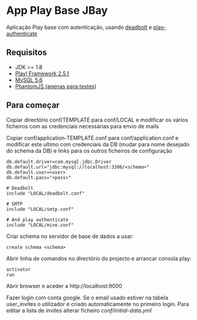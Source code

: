 # App Play Base JBay 

Aplicação Play base com autenticação, usando [deadbolt](http://deadbolt.ws/) e [play-authenticate](http://joscha.github.io/play-authenticate/)

## Requisitos

* JDK >= 1.8
* [Play! Framework 2.5.1](http://www.playframework.com/)
* [MySQL 5.6](http://www.mysql.com/)
* [PhantomJS (apenas para testes)](docs/howto_install_phantomjs.md)


## Para começar

Copiar directório conf/TEMPLATE para conf/LOCAL e modificar os vários ficheiros com as credenciais necessárias para envio de mails

Copiar conf/application-TEMPLATE.conf para conf/application.conf e modificar este ultimo com credenciais da DB (mudar <schema> para nome desejado do schema da DB) e links para os outros ficheiros de configuração

	db.default.driver=com.mysql.jdbc.Driver
	db.default.url="jdbc:mysql://localhost:3306/<schema>"
	db.default.user=<user>
	db.default.pass="<pass>"

    # Deadbolt
    include "LOCAL/deadbolt.conf"
    
    # SMTP
    include "LOCAL/smtp.conf"
    
    # And play authenticate
    include "LOCAL/mine.conf"


Criar schema <schema> no servidor de base de dados a usar:

	create schema <schema>


Abrir linha de comandos no directório do projecto e arrancar consola play:

	activator
	run

Abrir browser e aceder a http://localhost:9000

Fazer login com conta google. Se o email usado estiver na tabela user_invites o utilizador é criado automaticamente no primeiro login. 
Para editar a lista de invites alterar ficheiro *conf/initial-data.yml*